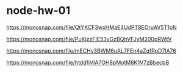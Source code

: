 # node-hw-01

https://monosnap.com/file/QtYKCF3wxHMaE4UdPT8EOruAV5T1oN

https://monosnap.com/file/PuKjzzFIE53vGzBQhVFJyM200pRWtV

https://monosnap.com/file/mECHv3BWM6uAL7FEn4aZqfRpD7lA76

https://monosnap.com/file/htddfiVIA7OH8pMotM8K1V7zBbecbB

